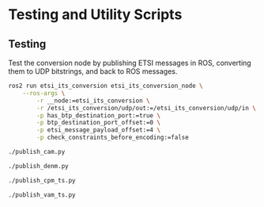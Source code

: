 # Testing and Utility Scripts

## Testing

Test the conversion node by publishing ETSI messages in ROS, converting them to UDP bitstrings, and back to ROS messages.

```bash
ros2 run etsi_its_conversion etsi_its_conversion_node \
    --ros-args \
        -r __node:=etsi_its_conversion \
        -r /etsi_its_conversion/udp/out:=/etsi_its_conversion/udp/in \
        -p has_btp_destination_port:=true \
        -p btp_destination_port_offset:=0 \
        -p etsi_message_payload_offset:=4 \
        -p check_constraints_before_encoding:=false
```

```bash
./publish_cam.py
```

```bash
./publish_denm.py
```

```bash
./publish_cpm_ts.py
```

```bash
./publish_vam_ts.py
```